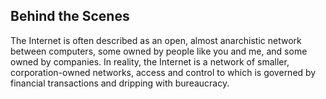 ## Behind the Scenes

The Internet is often described as an open, almost anarchistic network between computers, some owned by people like you and me, and some owned by companies. In reality, the Internet is a network of smaller, corporation-owned networks, access and control to which is governed by financial transactions and dripping with bureaucracy.
